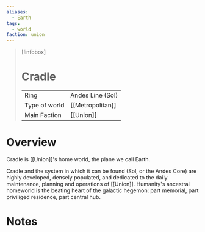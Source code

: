 ```yaml
---
aliases:
  - Earth
tags:
  - world
faction: union
---
```

> [!infobox] 
> # Cradle
> | | |
> | ---- | ---- |
> | Ring | Andes Line (Sol) |
> | Type of world | [[Metropolitan]] |
> | Main Faction | [[Union]] |


# Overview
Cradle is [[Union]]'s home world, the plane we call Earth.

Cradle and the system in which it can be found (Sol, or the Andes Core) are highly developed, densely populated, and dedicated to the daily maintenance, planning and operations of [[Union]]. Humanity's ancestral homeworld is the beating heart of the galactic hegemon: part memorial, part priviliged residence, part central hub.

# Notes
